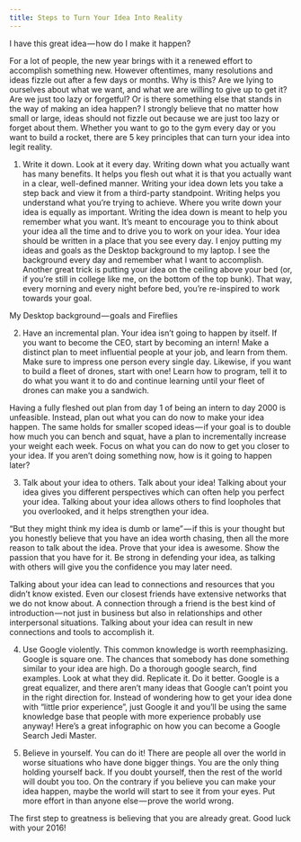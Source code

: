 ```yaml
---
title: Steps to Turn Your Idea Into Reality
---
```


I have this great idea — how do I make it happen?

For a lot of people, the new year brings with it a renewed effort to accomplish something new. However oftentimes, many resolutions and ideas fizzle out after a few days or months. Why is this? Are we lying to ourselves about what we want, and what we are willing to give up to get it? Are we just too lazy or forgetful? Or is there something else that stands in the way of making an idea happen? I strongly believe that no matter how small or large, ideas should not fizzle out because we are just too lazy or forget about them. Whether you want to go to the gym every day or you want to build a rocket, there are 5 key principles that can turn your idea into legit reality.

1. Write it down. Look at it every day.
Writing down what you actually want has many benefits. It helps you flesh out what it is that you actually want in a clear, well-defined manner. Writing your idea down lets you take a step back and view it from a third-party standpoint. Writing helps you understand what you’re trying to achieve.
Where you write down your idea is equally as important. Writing the idea down is meant to help you remember what you want. It’s meant to encourage you to think about your idea all the time and to drive you to work on your idea. Your idea should be written in a place that you see every day. I enjoy putting my ideas and goals as the Desktop background to my laptop. I see the background every day and remember what I want to accomplish. Another great trick is putting your idea on the ceiling above your bed (or, if you’re still in college like me, on the bottom of the top bunk). That way, every morning and every night before bed, you’re re-inspired to work towards your goal.

My Desktop background — goals and Fireflies

2. Have an incremental plan.
Your idea isn’t going to happen by itself. If you want to become the CEO, start by becoming an intern! Make a distinct plan to meet influential people at your job, and learn from them. Make sure to impress one person every single day. Likewise, if you want to build a fleet of drones, start with one! Learn how to program, tell it to do what you want it to do and continue learning until your fleet of drones can make you a sandwich.

Having a fully fleshed out plan from day 1 of being an intern to day 2000 is unfeasible. Instead, plan out what you can do now to make your idea happen. The same holds for smaller scoped ideas — if your goal is to double how much you can bench and squat, have a plan to incrementally increase your weight each week. Focus on what you can do now to get you closer to your idea. If you aren’t doing something now, how is it going to happen later?

3. Talk about your idea to others.
Talk about your idea! Talking about your idea gives you different perspectives which can often help you perfect your idea. Talking about your idea allows others to find loopholes that you overlooked, and it helps strengthen your idea.

“But they might think my idea is dumb or lame” — if this is your thought but you honestly believe that you have an idea worth chasing, then all the more reason to talk about the idea. Prove that your idea is awesome. Show the passion that you have for it. Be strong in defending your idea, as talking with others will give you the confidence you may later need.

Talking about your idea can lead to connections and resources that you didn’t know existed. Even our closest friends have extensive networks that we do not know about. A connection through a friend is the best kind of introduction — not just in business but also in relationships and other interpersonal situations. Talking about your idea can result in new connections and tools to accomplish it.

4. Use Google violently.
This common knowledge is worth reemphasizing. Google is square one. The chances that somebody has done something similar to your idea are high. Do a thorough google search, find examples. Look at what they did. Replicate it. Do it better. Google is a great equalizer, and there aren’t many ideas that Google can’t point you in the right direction for. Instead of wondering how to get your idea done with “little prior experience”, just Google it and you’ll be using the same knowledge base that people with more experience probably use anyway! Here’s a great infographic on how you can become a Google Search Jedi Master.

5. Believe in yourself.
You can do it! There are people all over the world in worse situations who have done bigger things. You are the only thing holding yourself back. If you doubt yourself, then the rest of the world will doubt you too. On the contrary if you believe you can make your idea happen, maybe the world will start to see it from your eyes. Put more effort in than anyone else — prove the world wrong.

The first step to greatness is believing that you are already great. Good luck with your 2016!
